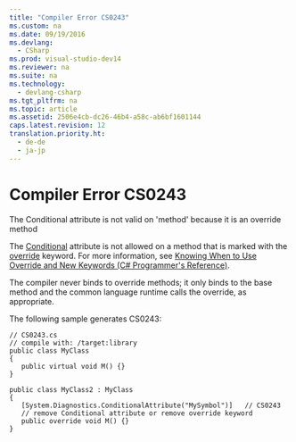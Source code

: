 ```yaml
---
title: "Compiler Error CS0243"
ms.custom: na
ms.date: 09/19/2016
ms.devlang: 
  - CSharp
ms.prod: visual-studio-dev14
ms.reviewer: na
ms.suite: na
ms.technology: 
  - devlang-csharp
ms.tgt_pltfrm: na
ms.topic: article
ms.assetid: 2506e4cb-dc26-46b4-a58c-ab6bf1601144
caps.latest.revision: 12
translation.priority.ht: 
  - de-de
  - ja-jp
---
```

# Compiler Error CS0243
The Conditional attribute is not valid on 'method' because it is an override method  
  
 The [Conditional](assetId:///e1c4913b-74d0-421a-8a6d-c14b3f0e68fb) attribute is not allowed on a method that is marked with the [override](../vs140/override--C#-Reference-.md) keyword. For more information, see [Knowing When to Use Override and New Keywords (C# Programmer's Reference)](../vs140/Knowing-When-to-Use-Override-and-New-Keywords--C#-Programming-Guide-.md).  
  
 The compiler never binds to override methods; it only binds to the base method and the common language runtime calls the override, as appropriate.  
  
 The following sample generates CS0243:  
  
```  
// CS0243.cs  
// compile with: /target:library  
public class MyClass  
{  
   public virtual void M() {}  
}  
  
public class MyClass2 : MyClass  
{  
   [System.Diagnostics.ConditionalAttribute("MySymbol")]   // CS0243  
   // remove Conditional attribute or remove override keyword  
   public override void M() {}  
}  
```